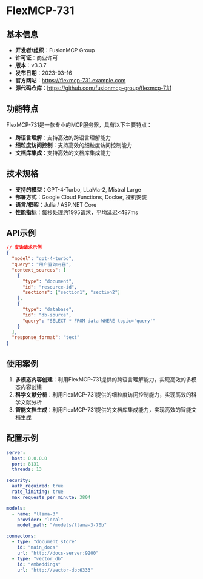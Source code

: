 # FlexMCP-731

## 基本信息

- **开发者/组织**：FusionMCP Group
- **许可证**：商业许可
- **版本**：v3.3.7
- **发布日期**：2023-03-16
- **官方网站**：https://flexmcp-731.example.com
- **源代码仓库**：https://github.com/fusionmcp-group/flexmcp-731

## 功能特点

FlexMCP-731是一款专业的MCP服务器，具有以下主要特点：

- **跨语言理解**：支持高效的跨语言理解能力
- **细粒度访问控制**：支持高效的细粒度访问控制能力
- **文档库集成**：支持高效的文档库集成能力


## 技术规格

- **支持的模型**：GPT-4-Turbo, LLaMa-2, Mistral Large
- **部署方式**：Google Cloud Functions, Docker, 裸机安装
- **语言/框架**：Julia / ASP.NET Core
- **性能指标**：每秒处理约1995请求，平均延迟<487ms

## API示例

```json
// 查询请求示例
{
  "model": "gpt-4-turbo",
  "query": "用户查询内容",
  "context_sources": [
    {
      "type": "document",
      "id": "resource-id",
      "sections": ["section1", "section2"]
    },
    {
      "type": "database",
      "id": "db-source",
      "query": "SELECT * FROM data WHERE topic='query'"
    }
  ],
  "response_format": "text"
}
```

## 使用案例

1. **多模态内容创建**：利用FlexMCP-731提供的跨语言理解能力，实现高效的多模态内容创建
2. **科学文献分析**：利用FlexMCP-731提供的细粒度访问控制能力，实现高效的科学文献分析
3. **智能文档生成**：利用FlexMCP-731提供的文档库集成能力，实现高效的智能文档生成


## 配置示例

```yaml
server:
  host: 0.0.0.0
  port: 8131
  threads: 13

security:
  auth_required: true
  rate_limiting: true
  max_requests_per_minute: 3804

models:
  - name: "llama-3"
    provider: "local"
    model_path: "/models/llama-3-70b"

connectors:
  - type: "document_store"
    id: "main_docs"
    url: "http://docs-server:9200"
  - type: "vector_db"
    id: "embeddings"
    url: "http://vector-db:6333"
```
